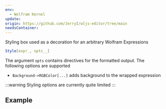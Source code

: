 ```yaml
---
env:
  - Wolfram Kernel
update: 
origin: https://github.com/JerryI/wljs-editor/tree/main
needsContainer:
---
```



Styling box used as a decoration for an arbitrary Wolfram Expressions

```mathematica
Style[expr_, opts__]
```

The argument `opts` contains directives for the formatted output. The following options are supported
- `Background->RGBColor[...]` adds background to the wrapped expression

:::warning
Styling options are currently quite limited
:::
## Example

